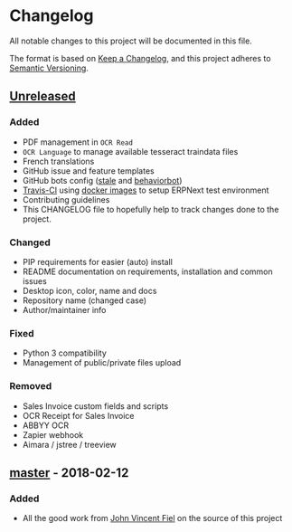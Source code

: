 # Changelog
All notable changes to this project will be documented in this file.

The format is based on [Keep a Changelog](https://keepachangelog.com/en/1.0.0/),
and this project adheres to [Semantic Versioning](https://semver.org/spec/v2.0.0.html).

## [Unreleased]
### Added
- PDF management in `OCR Read`
- `OCR Language` to manage available tesseract traindata files
- French translations
- GitHub issue and feature templates
- GitHub bots config ([stale](https://github.com/apps/stale) and [behaviorbot](https://github.com/behaviorbot))
- [Travis-CI](https://travis-ci.org/) using [docker images](https://github.com/Monogramm/docker-erpnext) to setup ERPNext test environment
- Contributing guidelines
- This CHANGELOG file to hopefully help to track changes done to the project.

### Changed
- PIP requirements for easier (auto) install
- README documentation on requirements, installation and common issues
- Desktop icon, color, name and docs
- Repository name (changed case)
- Author/maintainer info

### Fixed
- Python 3 compatibility
- Management of public/private files upload

### Removed
- Sales Invoice custom fields and scripts
- OCR Receipt for Sales Invoice
- ABBYY OCR
- Zapier webhook
- Aimara / jstree / treeview

## [master] - 2018-02-12
### Added
- All the good work from [John Vincent Fiel](https://github.com/jvfiel) on the source of this project

[Unreleased]: https://github.com/jvfiel/ERPNext-OCR/compare/master...Monogramm:develop
[master]: https://github.com/jvfiel/ERPNext-OCR/tree/master
